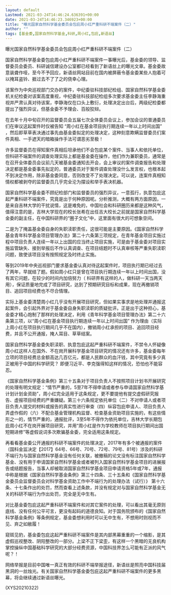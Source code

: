 ```yaml
---
layout: default
Lastmod: 2021-03-24T14:46:24.636391+00:00
date: 2021-03-24T14:46:23.346923+00:00
title: "曝光国家自然科学基金委员会包庇周小红严重科研不端案件（二）"
author: ""
tags: [基金委,国家自然科学基金,科研,周小红,包庇,新语丝]
---
```


曝光国家自然科学基金委员会包庇周小红严重科研不端案件（二）

国家自然科学基金委包庇周小红严重科研不端案件一事曝光后，基金委的领导、监督委员会委员、科研诚信建设办公室都已经看到了新语丝上的曝光文章。基金委故意装聋作哑，至今不予回应，新语丝网站目前在国内被屏蔽令基金委某些人抱着可以掩耳盗铃、捱过去不了了之的侥幸心理。

该案作为中央巡视部门交办的案件，中纪委驻科技部纪检组、国家自然科学基金委机关纪检委对该案高度重视，中纪委驻科技部纪检组多次要求基金委主任李静海重视并严肃认真对待该案，李静海仅在口头上敷衍，处理决定出台后，两级纪检委都提出了强烈异议，但基金委不予理会、百般狡辩。

在去年十月中旬召开的监督委员会五届七次全体委员会议上，参加会议的普通委员们在审议这起案件时仅被告知 “周小红在基金项目执行期连续一年以上时间出国” ，然后即草草表决通过事先由基金委拟定的处理决定，这种刻意欺瞒监督委员们案件真相、一手遮天的暗箱操作手法可谓恶劣至极！

许多监督委员在得知案件真相后坦承他们不会包庇某个案件、当事人和依托单位，但科研不端案件的调查处理实际上都是基金委在操作，他们作为兼职委员，通常是在召开全体委员会议前几天被基金委通知去开会，会上审议的案件调查报告和处理决定都是基金委事先拟定的，普通委员对于案件调查处理没什么发言权，也根本起不到决定作用，除非基金委同意，否则改变不了处理决定。可以说，连案件真相知情权都被剥夺的监督委员几乎完全沦为摆设和举手表决机器。

国家自然科学基金委不顾纪检部门和监督委员的强烈异议，一意孤行，执意包庇这起严重科研不端案件，究竟是出于何种原因呢。分析推测，大概有两方面原因，一是来自吉林大学的干扰说情，这是难免的，中国社会和科研圈历来都是这种风气，值得注意的是，吉林大学现在的校长张希在出任吉大校长之前就是国家自然科学基金委的副主任，在中国科研界的“圈子文化”中，这里面有很大的可想象空间。

二是为了掩盖基金委自身的失职渎职责任，这很可能是主要原因。《国家自然科学基金青年科学基金项目管理办法》第二十六条第三项规定，在青年基金项目实施过程中项目负责人连续一年以上出国的应当终止项目实施，可是由于基金委对项目实施监管缺失、接到举报后不作认真调查、在项目结题时不认真审核等严重失职渎职问题，致使该项目没有按照规定及时终止实施。

等到2019年中央巡视部门要求基金委认真对待这起案件时，项目执行期已经过去了两年，早就结了题。假如周小红只是曾在项目执行期连续一年以上时间出国，没有其它问题，在较少的时间内加倍努力（ 科研界有这样的人，做科研一天当两天用），保证质量地完成了项目研究，达到了预期研究目标和成果，现在再撤销项目、追回项目经费也不尽合情理。

实际上基金委清楚周小红几乎没有开展项目研究，但如果实事求是地处理并通报这起案件，会引起外界对于基金委自身失职渎职的质疑批评。正是出于这种担心，基金委才精心炮制了那样的处理决定，利用《青年科学基金项目管理办法》第二十六条第三项，以“周小红在基金项目执行期连续一年以上时间出国” 作为理由（实际上周小红在项目执行期间几乎不在国内），撤销周小红承担的项目、追回项目经费，并且不公开通报，掩人耳目、草草结案。

国家自然科学基金委失职渎职、执意包庇这起严重科研不端案件，不禁令人怀疑像周小红这样人在国外、不在岗开展科学基金项目研究的情况还有许多，基金委每年立项的项目经费总金额高达几百亿元，都是人民群众的血汗钱，其中究竟有多少真正被用于中国的科学研究？ 即便习近平、李克强得知这样的情况，恐怕也不能容忍。

《国家自然科学基金条例》第三十五条对于项目负责人不按照项目计划书开展研究的处理有明文规定：“情节严重的，5至7年不得申请或者参与申请国家自然科学基计划计划金资助”，周小红完全适用于这条规定，更不要提他有提交虚假研究报告、虚报项目经费的严重嫌疑。第三十六条规定依托单位（二）不对申请人或者项目负责人提交的材料或报告的真实性进行审查（四）纵容包庇申请人、项目负责人弄虚作假的（六）不配合基金管理机构监督、检查基金资助项目实施的，有这些情形之一的，情节严重的，通报批评，3至5年不得作为依托单位，吉林大学长期包庇周小红不在岗开展项目研究，并用“周小红是作为学校教师在项目执行期间出国短期进修”等虚假说词多次欺骗基金委，完全适用这条规定。

再看看基金委公开通报的科研不端案件的处理决定，2017年有多个被通报的案件（国科金监决定【2017】64号、66号、70号、72号、79号、81号）涉及的科研不端行为与国家自然科学基金没有任何关联，被撤稿的论文没有标注国家自然科学基金、没有用于申请国家自然科学基金或者被列入国家自然科学基金项目的进展报告或结题报告，当事人却被取消国家自然科学基金项目申请资格5年或7年，通报中称是根据《国家自然科学基金条例》第三十四条、三十五条和《国家自然科学基金委员会监督委员会对科学基金资助工作中不端行为的处理办法（试行）》 第十六条、十七条作出的处罚，然而查看上述条款，并没有规定对与国家自然科学基金无关的科研不端行为作出处罚，完全是无中生有。

对比基金委包庇这起严重科研不端案件和对其它案件的处理，可以看出其毫无原则底线、没有任何公平可言，更没有起码的道德良知。对于国务院颁布的《国家自然科学基金条例》等条例规定，基金委想利用时可以无中生有，不想用时则视而不见、弃之如敝履！

窥斑见豹，基金委包庇这起严重科研不端案件是其内部黑幕重重的一个缩影，是其虚假巡视整改、阴阳整改的一部分。上梁不正下梁歪，有这样一个黑暗的无良机构掌控操纵中国基础科学研究的大部分经费资源，中国科技界怎么可能有正派的风气呢？！

网络举报是目前中国唯一真正有效的科研不端举报途径，新语丝是照亮中国科技届黑洞的一丝烛光。有关国家自然科学基金委包庇这起严重科研不端案件的更多黑幕，将会继续通过新语丝曝光。

(XYS20210322)

